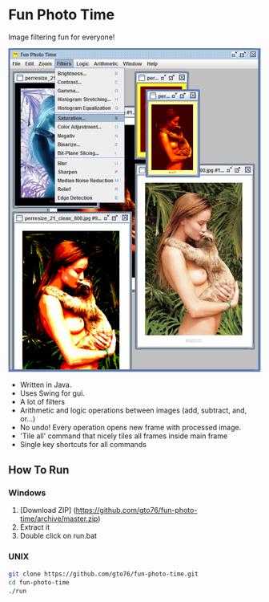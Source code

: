 Fun Photo Time
==============

Image filtering fun for everyone!

![screenshot](/doc/screenshot-01.png)

* Written in Java.
* Uses Swing for gui.
* A lot of filters
* Arithmetic and logic operations between images (add, subtract, and, or...)
* No undo! Every operation opens new frame with processed image.
* 'Tile all' command that nicely tiles all frames inside main frame
* Single key shortcuts for all commands


How To Run
----------

### Windows
1. [Download ZIP] (https://github.com/gto76/fun-photo-time/archive/master.zip)
2. Extract it
3. Double click on run.bat

### UNIX
```bash
git clone https://github.com/gto76/fun-photo-time.git
cd fun-photo-time
./run
```
